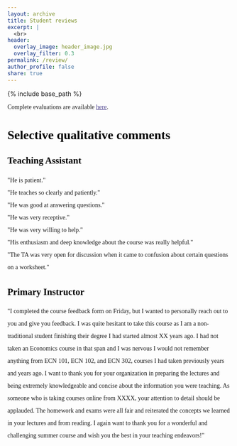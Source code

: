 ```yaml
---
layout: archive
title: Student reviews
excerpt: |
  <br>
header:
  overlay_image: header_image.jpg
  overlay_filter: 0.3
permalink: /review/
author_profile: false
share: true
---
```

{% include base_path %}

<!--- below converts page to collection --->
<!---
{% for post in site.publications reversed %}
  {% include archive-single.html %}
{% endfor %}
--->


<p style="font-family:verdana"> Complete evaluations are available <a href="https://www.dropbox.com/scl/fi/iq4e3td0h5pao536hwv8a/TeachingEvaluation_JooyoungKim.pdf?rlkey=5i2qnudiwjcvej2epmmfaw93l&dl=0" style="font-family:verdana; color: darkslateblue; text-decoration: underline;text-decoration-style: solid;text-decoration-color: 007AFF;">here</a>. </p>

# <a style="font-family:verdana; color: black;">Selective qualitative comments</a>

## <a style="font-family:verdana; color: black;">Teaching Assistant</a>

<div style="font-family:georgia; line-height:200%;">
"He is patient." <br>
"He teaches so clearly and patiently." <br>
"He was good at answering questions." <br>
"He was very receptive." <br>
"He was very willing to help." <br>
"His enthusiasm and deep knowledge about the course was really helpful." <br>
"The TA was very open for discussion when it came to confusion about certain questions on a worksheet." <br>
</div>

## <a style="font-family:verdana; color: black;">Primary Instructor</a>

<div style="font-family:georgia; line-height:200%;">"I completed the course feedback form on Friday, but I wanted to personally reach out to you and give you feedback. I was quite hesitant to take this course as I
am a non-traditional student finishing their degree I had started almost XX years
ago. I had not taken an Economics course in that span and I was nervous I would
not remember anything from ECN 101, ECN 102, and ECN 302, courses I had
taken previously years and years ago. I want to thank you for your organization
in preparing the lectures and being extremely knowledgeable and concise about
the information you were teaching. As someone who is taking courses online
from XXXX, your attention to detail should be applauded. The homework and
exams were all fair and reiterated the concepts we learned in your lectures and
from reading. I again want to thank you for a wonderful and challenging summer
course and wish you the best in your teaching endeavors!"
</div>



